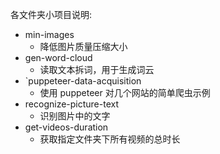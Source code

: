 各文件夹小项目说明:

- min-images
  - 降低图片质量压缩大小
- gen-word-cloud
  - 读取文本拆词，用于生成词云
- `puppeteer-data-acquisition
  - 使用 puppeteer 对几个网站的简单爬虫示例
- recognize-picture-text
  - 识别图片中的文字
- get-videos-duration
  - 获取指定文件夹下所有视频的总时长
